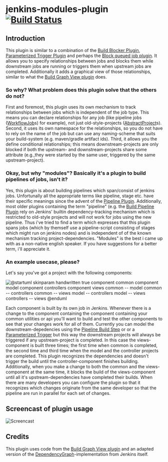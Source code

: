 # jenkins-modules-plugin [![Build Status](https://travis-ci.org/Argelbargel/jenkins-modules-plugin.svg?branch=master)](https://travis-ci.org/Argelbargel/jenkins-modules-plugin)

## Introduction

This plugin is similar to a combination of the [Build Blocker Plugin](https://plugins.jenkins.io/build-blocker-plugin),
[Parameterized Trigger Plugin](https://plugins.jenkins.io/parameterized-trigger) and perhaps the [Block queued job plugin](https://wiki.jenkins-ci.org/display/JENKINS/Block+queued+job+plugin).
It allows you to specify relationships between jobs and blocks them while downstream jobs are running or triggers them when upstream jobs
are completed. Additionally it adds a graphical view of those relationships, similar to what the [Build Graph View plugin](https://plugins.jenkins.io/buildgraph-view) does.

### So why? What problem does this plugin solve that the others do not?

First and foremost, this plugin uses its own mechanism to track relationships between jobs which is independent of the 
job type. This means you can declare relationships for any job (like pipeline jobs ([WorkflowJob](http://javadoc.jenkins.io/plugin/workflow-job/org/jenkinsci/plugins/workflow/job/WorkflowJob.html)s) for example),
not just old-style-projects ([AbstractProject](http://javadoc.jenkins-ci.org/hudson/model/AbstractProject.html)s).
Second, it uses its own namespace for the relationships, so you do not have to rely on the name of the job but can use 
any naming-scheme that suits your build-system (e.g. maven/gradle artifact ids).
Third, it allows you the define conditional relationships; this means downstream-projects are only blocked if both the 
upstream- and downstream-projects share some attribute (e.g.,they were started by the same user, triggered by the same
upstream-project).

### Okay, but why "modules"? Basically it's a plugin to build pipelines of jobs, isn't it?

Yes, this plugin is about building pipelines which span/consist of jenkins jobs. Unfortunally all the appropriate terms like pipeline, stage etc.  have their specific meanings since the advent of the [Pipeline Plugin](https://wiki.jenkins-ci.org/display/JENKINS/Pipeline+Plugin). Additionally, most older plugins containing the term "pipeline" (e.g. the [Build Pipeline Plugin](https://wiki.jenkins-ci.org/display/JENKINS/Build+Pipeline+Plugin) rely on Jenkins' builtin dependency-tracking mechanism which is restricted to old-style projects and will not work for jobs using the new pipeline.
Thus i've tried to find a term which expresses that this plugin spans jobs (which by themself use a pipeline-script consisting of stages which might run on jenkins nodes) and is independent of of the known mechanism tracking project-dependencies. "Modules" is the best i came up with as a non-native english speaker. If you have suggestions for a better term, i'll appreciate it.

### An example usecase, please?

Let's say you've got a project with the following components:

![
@startuml
skinparam handwritten true
component common
component model
component controllers
component views
common -- model
common -- controllers
common -- views
model -- controllers
model -- views
controllers -- views
@enduml](http://www.plantuml.com/plantuml/png/NOn13e0W30Jllg8Vu554caY4rfGgtvSW8dBhpkuqxPuEApR2PibbyQf8e7BYid8yc90KoXMP1X3POVWDI8L3G4a3lJpcceiCndnMovFLw6FLxJpgyFtSgmvl)

Each component is built by its own job in Jenkins. Whenever there is a change to the component containing the component
containing your common utilities or api you'll want to build and test the other components to see that your changes work
for all of them. Currently you can model the downstream-depedencies using the [Pipeline Build Step](https://wiki.jenkins-ci.org/display/JENKINS/Pipeline+Build+Step+Plugin) or
or a [Parameterized Trigger](https://plugins.jenkins.io/parameterized-trigger) but this way the downstream projects will
always be triggered if any upstream-project is completed. In this case the views-component is built three times; the 
first time when common is completed, the second time and third time when the model and the controller projects are
completed. This plugin recognizes the dependencies and doesn't trigger the build until the controller-component finishes
building. 
Additionally, when you make a change to both the common and the views-component at the same time, it blocks the build of
the views-component until all it's upstream-dependencies have completed their builds.
When there are many developers you can configure the plugin so that it recognizes which changes originate from the same
developer so that the pipeline are run in parallel for each set of changes.

## Screencast of plugin usage
![Screencast](./docs/screencast.gif)

## Credits
This plugin uses code from the [Build Graph View plugin](https://plugins.jenkins.io/buildgraph-view) and an adapted 
version of the [DependencyGraph](http://javadoc.jenkins-ci.org/hudson/model/DependencyGraph.html)-implementation from Jenkins itself. 